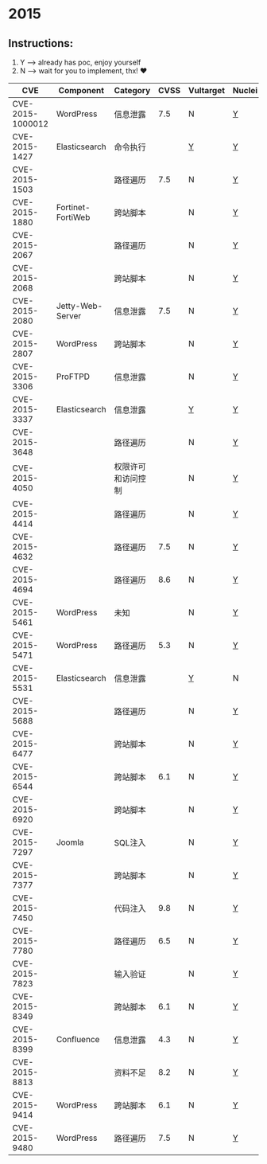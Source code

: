 # 2015

## Instructions:

1. Y --> already has poc, enjoy yourself
2. N --> wait for you to implement, thx! :heart:

| CVE | Component | Category | CVSS | Vultarget | Nuclei | Xray | pocsuite2 | pocsuite3 | goby | oneliner | others |
|-----|-----------|----------|------|-----------|--------|------|-----------|-----------|------|----------|-------|
| CVE-2015-1000012 | WordPress | 信息泄露 | 7.5 | N | [Y](CVE-2015-1000012/poc/nuclei/) | N | N | N | N | N | N |
| CVE-2015-1427 | Elasticsearch | 命令执行 |  | [Y](CVE-2015-1427/vultarget/) | [Y](CVE-2015-1427/poc/nuclei/) | [Y](CVE-2015-1427/poc/xray/) | N | N | [Y](CVE-2015-1427/poc/goby/) | N | [Y](CVE-2015-1427/poc/others/) |
| CVE-2015-1503 |  | 路径遍历 | 7.5 | N | [Y](CVE-2015-1503/poc/nuclei/) | N | N | N | N | N | [Y](CVE-2015-1503/poc/others/) |
| CVE-2015-1880 | Fortinet-FortiWeb | 跨站脚本 |  | N | [Y](CVE-2015-1880/poc/nuclei/) | N | N | N | N | N | N |
| CVE-2015-2067 |  | 路径遍历 |  | N | [Y](CVE-2015-2067/poc/nuclei/) | N | N | N | N | N | [Y](CVE-2015-2067/poc/others/) |
| CVE-2015-2068 |  | 跨站脚本 |  | N | [Y](CVE-2015-2068/poc/nuclei/) | N | N | N | N | N | [Y](CVE-2015-2068/poc/others/) |
| CVE-2015-2080 | Jetty-Web-Server | 信息泄露 | 7.5 | N | [Y](CVE-2015-2080/poc/nuclei/) | N | N | N | N | N | [Y](CVE-2015-2080/poc/others/) |
| CVE-2015-2807 | WordPress | 跨站脚本 |  | N | [Y](CVE-2015-2807/poc/nuclei/) | N | N | N | N | N | N |
| CVE-2015-3306 | ProFTPD | 信息泄露 |  | N | [Y](CVE-2015-3306/poc/nuclei/) | N | N | N | N | N | [Y](CVE-2015-3306/poc/others/) |
| CVE-2015-3337 | Elasticsearch | 信息泄露 |  | [Y](CVE-2015-3337/vultarget/) | [Y](CVE-2015-3337/poc/nuclei/) | [Y](CVE-2015-3337/poc/xray/) | N | N | N | N | [Y](CVE-2015-3337/poc/others/) |
| CVE-2015-3648 |  | 路径遍历 |  | N | [Y](CVE-2015-3648/poc/nuclei/) | N | N | N | N | N | N |
| CVE-2015-4050 |  | 权限许可和访问控制 |  | N | [Y](CVE-2015-4050/poc/nuclei/) | N | N | N | N | N | N |
| CVE-2015-4414 |  | 路径遍历 |  | N | [Y](CVE-2015-4414/poc/nuclei/) | N | N | N | N | N | [Y](CVE-2015-4414/poc/others/) |
| CVE-2015-4632 |  | 路径遍历 | 7.5 | N | [Y](CVE-2015-4632/poc/nuclei/) | N | N | N | N | N | [Y](CVE-2015-4632/poc/others/) |
| CVE-2015-4694 |  | 路径遍历 | 8.6 | N | [Y](CVE-2015-4694/poc/nuclei/) | N | N | N | N | N | N |
| CVE-2015-5461 | WordPress | 未知 |  | N | [Y](CVE-2015-5461/poc/nuclei/) | N | N | N | N | N | N |
| CVE-2015-5471 | WordPress | 路径遍历 | 5.3 | N | [Y](CVE-2015-5471/poc/nuclei/) | N | N | N | N | N | [Y](CVE-2015-5471/poc/others/) |
| CVE-2015-5531 | Elasticsearch | 信息泄露 |  | [Y](CVE-2015-5531/vultarget/) | N | [Y](CVE-2015-5531/poc/xray/) | N | N | N | N | [Y](CVE-2015-5531/poc/others/) |
| CVE-2015-5688 |  | 路径遍历 |  | N | [Y](CVE-2015-5688/poc/nuclei/) | N | N | N | N | N | N |
| CVE-2015-6477 |  | 跨站脚本 |  | N | [Y](CVE-2015-6477/poc/nuclei/) | N | N | N | N | N | N |
| CVE-2015-6544 |  | 跨站脚本 | 6.1 | N | [Y](CVE-2015-6544/poc/nuclei/) | N | N | N | N | N | N |
| CVE-2015-6920 |  | 跨站脚本 |  | N | [Y](CVE-2015-6920/poc/nuclei/) | N | N | N | N | N | N |
| CVE-2015-7297 | Joomla | SQL注入 |  | N | [Y](CVE-2015-7297/poc/nuclei/) | [Y](CVE-2015-7297/poc/xray/) | N | N | N | N | [Y](CVE-2015-7297/poc/others/) |
| CVE-2015-7377 |  | 跨站脚本 |  | N | [Y](CVE-2015-7377/poc/nuclei/) | N | N | N | N | N | N |
| CVE-2015-7450 |  | 代码注入 | 9.8 | N | [Y](CVE-2015-7450/poc/nuclei/) | N | N | N | N | N | [Y](CVE-2015-7450/poc/others/) |
| CVE-2015-7780 |  | 路径遍历 | 6.5 | N | [Y](CVE-2015-7780/poc/nuclei/) | N | N | N | N | N | N |
| CVE-2015-7823 |  | 输入验证 |  | N | [Y](CVE-2015-7823/poc/nuclei/) | N | N | N | N | N | N |
| CVE-2015-8349 |  | 跨站脚本 | 6.1 | N | [Y](CVE-2015-8349/poc/nuclei/) | N | N | N | N | N | N |
| CVE-2015-8399 | Confluence | 信息泄露 | 4.3 | N | [Y](CVE-2015-8399/poc/nuclei/) | [Y](CVE-2015-8399/poc/xray/) | N | N | N | N | [Y](CVE-2015-8399/poc/others/) |
| CVE-2015-8813 |  | 资料不足 | 8.2 | N | [Y](CVE-2015-8813/poc/nuclei/) | N | N | N | N | N | N |
| CVE-2015-9414 | WordPress | 跨站脚本 | 6.1 | N | [Y](CVE-2015-9414/poc/nuclei/) | N | N | N | N | N | N |
| CVE-2015-9480 | WordPress | 路径遍历 | 7.5 | N | [Y](CVE-2015-9480/poc/nuclei/) | N | N | N | N | N | N |
